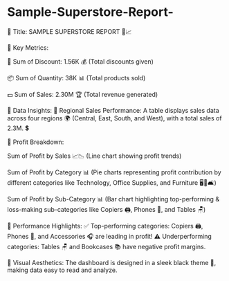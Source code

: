 # Sample-Superstore-Report-
🔹 Title: SAMPLE SUPERSTORE REPORT 🏪📈

🔹 Key Metrics:

🎯 Sum of Discount: 1.56K 💰 (Total discounts given)

📦 Sum of Quantity: 38K 📊 (Total products sold)

💵 Sum of Sales: 2.30M 🏆 (Total revenue generated)

🔹 Data Insights:
📌 Regional Sales Performance:
A table displays sales data across four regions 🌍 (Central, East, South, and West), with a total sales of 2.3M. 💲

📌 Profit Breakdown:

Sum of Profit by Sales 📈📉 (Line chart showing profit trends)

Sum of Profit by Category 📊 (Pie charts representing profit contribution by different categories like Technology, Office Supplies, and Furniture 🖥️📎🛋️)

Sum of Profit by Sub-Category 📊 (Bar chart highlighting top-performing & loss-making sub-categories like Copiers 🖨️, Phones 📱, and Tables 🪑)

🔹 Performance Highlights:
✅ Top-performing categories: Copiers 🖨️, Phones 📱, and Accessories 🎧 are leading in profit!
⚠️ Underperforming categories: Tables 🪑 and Bookcases 📚 have negative profit margins.

🔹 Visual Aesthetics:
The dashboard is designed in a sleek black theme 🎨, making data easy to read and analyze.
